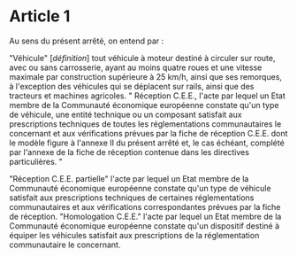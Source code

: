 # Article 1

Au sens du présent arrêté, on entend par :

"Véhicule" [*définition*] tout véhicule à moteur destiné à circuler sur route, avec ou sans carrosserie, ayant au moins quatre roues et une vitesse maximale par construction supérieure à 25 km/h, ainsi que ses remorques, à l'exception des véhicules qui se déplacent sur rails, ainsi que des tracteurs et machines agricoles.    " Réception C.E.E., l'acte par lequel un Etat membre de la Communauté économique européenne constate qu'un type de véhicule, une entité technique ou un composant satisfait aux prescriptions techniques de toutes les réglementations communautaires le concernant et aux vérifications prévues par la fiche de réception C.E.E. dont le modèle figure à l'annexe II du présent arrêté et, le cas échéant, complété par l'annexe de la fiche de réception contenue dans les directives particulières. "

"Réception C.E.E. partielle" l'acte par lequel un Etat membre de la Communauté économique européenne constate qu'un type de véhicule satisfait aux prescriptions techniques de certaines réglementations communautaires et aux vérifications correspondantes prévues par la fiche de réception.    "Homologation C.E.E." l'acte par lequel un Etat membre de la Communauté économique européenne constate qu'un dispositif destiné à équiper les véhicules satisfait aux prescriptions de la réglementation communautaire le concernant.
